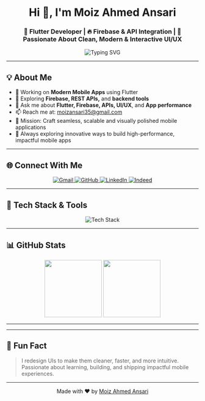 <h1 align="center">Hi 👋, I'm Moiz Ahmed Ansari</h1>
<h3 align="center"><!--💻-->📱 Flutter Developer | 🔥 Firebase & API Integration | 🎨 Passionate About Clean, Modern & Interactive UI/UX</h3>
<!-- <h3 align="center">🚀 Flutter Developer | Firebase Enthusiast | Clean UI Lover</h3> -->

<p align="center">
  <img src="https://readme-typing-svg.demolab.com?font=Fira+Code&weight=600&size=22&duration=3000&pause=1000&color=36BCF7&center=true&vCenter=true&width=480&lines=Flutter+Developer;Building+Modern+Mobile+Apps;Crafting+Intuitive+UI%2FUX+Experiences;Always+Learning+%F0%9F%9A%80" alt="Typing SVG" />
</p>

<!--<p align="center">
  <img src="https://readme-typing-svg.demolab.com?font=Fira+Code&weight=600&size=22&duration=3000&pause=1000&color=36BCF7&center=true&vCenter=true&width=435&lines=Flutter+Developer;Modern+Mobile+App+Builder;UI%2FUX+Focused+Developer;Always+Learning...+%F0%9F%9A%80" alt="Typing SVG" />
</p> -->

---

## 💡 About Me

- 🔭 Working on **Modern Mobile Apps** using Flutter
- 🧠 Exploring **Firebase, REST APIs,** and **backend tools**
- 💬 Ask me about **Flutter, Firebase, APIs, UI/UX**, and **App performance**
- 📫 Reach me at: [moizansari35@gmail.com](mailto:moizansari35@gmail.com)
- 🎯 Mission: Craft seamless, scalable and visually polished mobile applications
- 🚀 Always exploring innovative ways to build high-performance, impactful mobile apps
---

## 🌐 Connect With Me

<p align="center">
  <a href="mailto:moizansari35@gmail.com" target="_blank">
    <img src="https://img.shields.io/badge/Gmail-D14836?style=for-the-badge&logo=gmail&logoColor=white" alt="Gmail"/>
  </a>
  <a href="https://github.com/moizansari35" target="_blank">
    <img src="https://img.shields.io/badge/GitHub-000000?style=for-the-badge&logo=github&logoColor=white" alt="GitHub"/>
  </a>
  <a href="https://www.linkedin.com/in/moiz-ahmed-ansari-0618b6289/" target="_blank">
    <img src="https://img.shields.io/badge/LinkedIn-0A66C2?style=for-the-badge&logo=linkedin&logoColor=white" alt="LinkedIn"/>
  </a>
  <a href="https://profile.indeed.com/p/moizahmeda-c3r643v" target="_blank">
    <img src="https://img.shields.io/badge/Indeed-003A9B?style=for-the-badge&logo=indeed&logoColor=white" alt="Indeed"/>
  </a>
</p>

---

## 🔧 Tech Stack & Tools

<p align="center">
  <img src="https://skillicons.dev/icons?i=flutter,dart,firebase,git,github,androidstudio,vscode,postman,figma&perline=6" alt="Tech Stack">
</p>

---
## 📊 GitHub Stats

<p align="center">
  <img src="https://github-readme-stats.vercel.app/api?username=moizansari35&show_icons=true&theme=tokyonight&border_radius=10" height="150"/>
  <img src="https://github-readme-stats.vercel.app/api/top-langs/?username=moizansari35&layout=compact&theme=tokyonight&border_radius=10" height="150"/>
</p>

---
<!--## 📊 GitHub Stats

<p align="center">
  <img src="https://github-readme-stats.vercel.app/api?username=moizansari35&show_icons=true&theme=radical&border_radius=10&hide_rank=false" height="150"/>
  <img src="https://github-readme-streak-stats.herokuapp.com/?user=moizansari35&theme=radical&hide_border=false" height="150"/>
</p>

<p align="center">
  <img src="https://github-profile-summary-cards.vercel.app/api/cards/profile-details?username=moizansari35&theme=tokyonight" />
</p>
-->
---


## 🌟 Fun Fact

> I redesign UIs to make them cleaner, faster, and more intuitive.  
> Passionate about learning, building, and shipping impactful mobile experiences.

---

<p align="center">Made with ❤️ by <a href="https://github.com/moizansari35" target="_blank">Moiz Ahmed Ansari</a></p>
